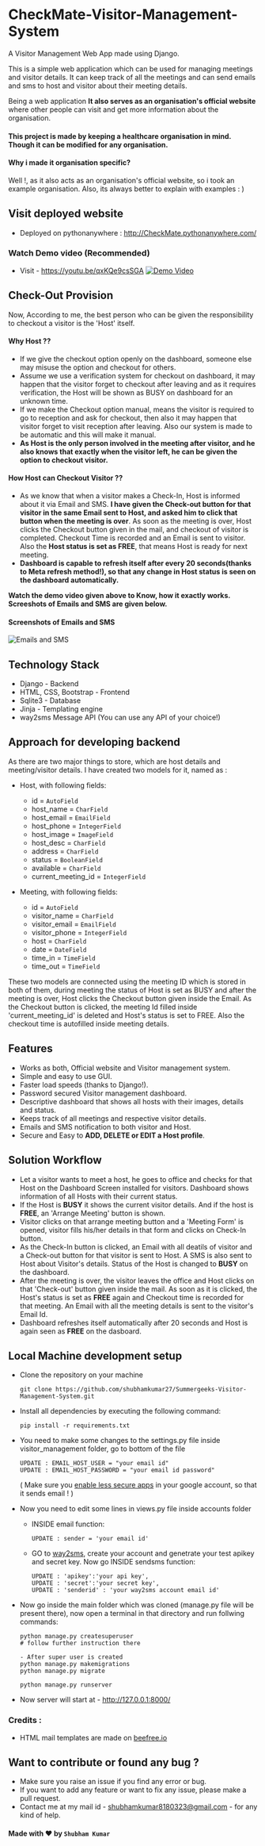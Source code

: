 # CheckMate-Visitor-Management-System
A Visitor Management Web App made using Django.

This is a simple web application which can be used for managing meetings and visitor details. It can keep track of all the meetings and can send emails and sms to host and visitor about their meeting details.

Being a web application **It also serves as an organisation's official website** where other people can visit and get more information about the organisation.

#### This project is made by keeping a healthcare organisation in mind. Though it can be modified for any organisation.

#### Why i made it organisation specific?
Well !, as it also acts as an organisation's official website, so i took an example organisation. Also, its always better to explain with examples : )

## Visit deployed website
- Deployed on pythonanywhere : http://CheckMate.pythonanywhere.com/

### Watch Demo video (Recommended)
- Visit - https://youtu.be/qxKQe9csSGA
<a href="https://youtu.be/qxKQe9csSGA" target="_blank"><img src="https://drive.google.com/uc?id=13DQI-6huMaRoOWvrKPfhj2NVe35ink4r" alt="Demo Video" title="Visitor management system" /></a>

## Check-Out Provision
Now, According to me, the best person who can be given the responsibility to checkout a visitor is the 'Host' itself.
#### Why Host ??
- If we give the checkout option openly on the dashboard, someone else may misuse the option and checkout for others.
- Assume we use a verification system for checkout on dashboard, it may happen that the visitor forget to checkout after leaving and as it requires verification, the Host will be shown as BUSY on dashboard for an unknown time.
- If we make the Checkout option manual, means the visitor is required to go to reception and ask for checkout, then also it may happen that visitor forget to visit reception after leaving. Also our system is made to be automatic and this will make it manual.
- **As Host is the only person involved in the meeting after visitor, and he also knows that exactly when the visitor left, he can be given the option to checkout visitor.**
#### How Host can Checkout Visitor ??
- As we know that when a visitor makes a Check-In, Host is informed about it via Email and SMS. **I have given the Check-out button for that visitor in the same Email sent to Host, and asked him to click that button when the meeting is over**. As soon as the meeting is over, Host clicks the Checkout button given in the mail, and checkout of visitor is completed. Checkout Time is recorded and an Email is sent to visitor. Also the **Host status is set as FREE**, that means Host is ready for next meeting.
- **Dashboard is capable to refresh itself after every 20 seconds(thanks to Meta refresh method!), so that any change in Host status is seen on the dashboard automatically.**

**Watch the demo video given above to Know, how it exactly works. Screeshots of Emails and SMS are given below.**

#### Screenshots of Emails and SMS
<img src="https://drive.google.com/uc?id=1-Qjaqkki9E8cOrEBrfzYGVkpB-WCxNaG" alt="Emails and SMS" title="Screenshots" />

## Technology Stack
- Django - Backend
- HTML, CSS, Bootstrap - Frontend
- Sqlite3 - Database
- Jinja - Templating engine
- way2sms Message API (You can use any API of your choice!)

## Approach for developing backend
As there are two major things to store, which are host details and meeting/visitor details. I have created two models for it, named as :

- Host, with following fields:

    + id = `AutoField`
    + host_name = `CharField`
    + host_email = `EmailField`
    + host_phone = `IntegerField`
    + host_image = `ImageField`
    + host_desc = `CharField`
    + address = `CharField`
    + status = `BooleanField`
    + available = `CharField`
    + current_meeting_id = `IntegerField`

- Meeting, with following fields:

    + id = `AutoField`
    + visitor_name = `CharField`
    + visitor_email = `EmailField`
    + visitor_phone = `IntegerField`
    + host = `CharField`
    + date = `DateField`
    + time_in = `TimeField`
    + time_out = `TimeField`
    
These two models are connected using the meeting ID which is stored in both of them, during meeting the status of Host is set as BUSY and after the meeting is over, Host clicks the Checkout button given inside the Email. As the Checkout button is clicked, the meeting Id filled inside 'current_meeting_id' is deleted and Host's status is set to FREE. Also the checkout time is autofilled inside meeting details.

## Features
- Works as both, Official website and Visitor management system.
- Simple and easy to use GUI.
- Faster load speeds (thanks to Django!).
- Password secured Visitor management dashboard.
- Descriptive dashboard that shows all hosts with their images, details and status.
- Keeps track of all meetings and respective visitor details.
- Emails and SMS notification to both visitor and Host.
- Secure and Easy to **ADD, DELETE or EDIT a Host profile**.

## Solution Workflow
- Let a visitor wants to meet a host, he goes to office and checks for that Host on the Dashboard Screen installed for visitors. Dashboard shows information of all Hosts with their current status.
- If the Host is **BUSY** it shows the current visitor details. And if the host is **FREE**, an 'Arrange Meeting' button is shown.
- Visitor clicks on that arrange meeting button and a 'Meeting Form' is opened, visitor fills his/her details in that form and clicks on Check-In button.
- As the Check-In button is clicked, an Email with all deatils of visitor and a Check-out button for that visitor is sent to Host. A SMS is also sent to Host about Visitor's details. Status of the Host is changed to **BUSY** on the dashboard. 
- After the meeting is over, the visitor leaves the office and Host clicks on that 'Check-out' button given inside the mail. As soon as it is clicked, the Host's status is set as **FREE** again and Checkout time is recorded for that meeting. An Email with all the meeting details is sent to the visitor's Email Id.
- Dashboard refreshes itself automatically after 20 seconds and Host is again seen as **FREE** on the dasboard.

## Local Machine development setup
- Clone the repository on your machine 
    ```
    git clone https://github.com/shubhamkumar27/Summergeeks-Visitor-Management-System.git
    ```
    
- Install all dependencies by executing the following command:
    ```
    pip install -r requirements.txt
    ```
    
- You need to make some changes to the settings.py file inside visitor_management folder, go to bottom of the file
    ```
    UPDATE : EMAIL_HOST_USER = "your email id" 
    UPDATE : EMAIL_HOST_PASSWORD = "your email id password"
    ```
    ( Make sure you <a href='https://myaccount.google.com/lesssecureapps'>enable less secure apps</a> in your google account, so that it sends email ! )
   
- Now you need to edit some lines in views.py file inside accounts folder
  - INSIDE email function:
    ```
    UPDATE : sender = 'your email id'
    ```
  - GO to <a href='https://www.way2sms.com/'>way2sms</a>, create your account and genetrate your test apikey and secret key. Now go INSIDE sendsms function:
    ```
    UPDATE : 'apikey':'your api key',
    UPDATE : 'secret':'your secret key',
    UPDATE : 'senderid' : 'your way2sms account email id'
    ```
    
- Now go inside the main folder which was cloned (manage.py file will be present there), now open a terminal in that directory and run follwing commands:
    ```
    python manage.py createsuperuser
    # follow further instruction there
    
    - After super user is created 
    python manage.py makemigrations
    python manage.py migrate
    
    python manage.py runserver
    ```
- Now server will start at - http://127.0.0.1:8000/

### Credits :
- HTML mail templates are made on <a href="https://beefree.io/">beefree.io</a>

## Want to contribute or found any bug ?
- Make sure you raise an issue if you find any error or bug.
- If you want to add any feature or want to fix any issue, please make a pull request.
- Contact me at my mail id - shubhamkumar8180323@gmail.com - for any kind of help.

#### Made with ♥ by `Shubham Kumar`
